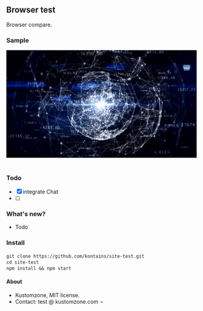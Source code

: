 
## Browser test

Browser compare.

### Sample

<div align="center">
  <img src="img/splash/internet2024_1280x720.jpg"><br><br>
</div>

### Todo

- [x] integrate Chat
- [ ] 

### What's new?

- Todo

### Install

```
git clone https://github.com/kontains/site-test.git
cd site-test
npm install && npm start
```

#### About

- Kustomzone, MIT license.
- Contact: test @ kustomzone.com
¬
